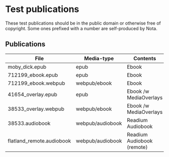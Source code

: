 
# Test publications

These test publications should be in the public domain or otherwise free of copyright.
Some ones prefixed with a number are self-produced by Nota.

## Publications

| File                      | Media-type        | Contents                    |
| ------------------------- | ----------------- | --------------------------- |
| moby_dick.epub            | epub              | Ebook                       |
| 712199_ebook.epub         | epub              | Ebook                       |
| 712199_ebook.webpub       | webpub/ebook      | Ebook                       |
| 41654_overlay.epub        | epub              | Ebook /w MediaOverlays      |
| 38533_overlay.webpub      | webpub/ebook      | Ebook /w MediaOverlays      |
| 38533.audiobook           | webpub/audiobook  | Readium Audiobook           |
| flatland_remote.audiobook | webpub/audiobook  | Readium Audiobook (remote)  |
